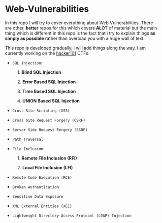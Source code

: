 # Web-Vulnerabilities

In this repo I will try to cover everything about Web Vulnerabilities. There are other, **better** repos for this which covers **ALOT** of material but the main thing which is different in this repo is the fact that i try to explain things **as simply as possible** rather than overload you with a huge wall of text.

This repo is developed gradually, i will add things along the way. I am currently working on the [hacker101](https://www.hacker101.com) CTFs.

* `SQL Injection`: 

     &nbsp;&nbsp;&nbsp; 1. **Blind SQL Injection**
     
     &nbsp;&nbsp;&nbsp; 2. **Error Based SQL Injection**
     
     &nbsp;&nbsp;&nbsp; 3. **Time Based SQL Injection**
     
     &nbsp;&nbsp;&nbsp; 4. **UNION Based SQL Injection**





* `Cross Site Scripting (XSS)`

* `Cross Site Request Forgery (CSRF)`

* `Server Side Request Forgery (SSRF)`

* `Path Traversal`

* `File Inclusion`:

     &nbsp;&nbsp;&nbsp; 1. **Remote File Inclusion (RFI)**

     &nbsp;&nbsp;&nbsp; 2. **Local File Inclusion (LFI)**
     
* `Remote Code Execution (RCE)`

* `Broken Authentication`

* `Sensitive Data Exposure`

* `XML External Entities (XEE)`

* `Lightweight Directory Access Protocol (LDAP) Injection`
